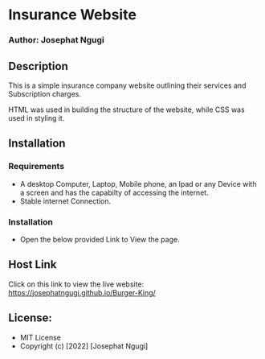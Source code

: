 # Insurance Website
### Author: Josephat Ngugi
## Description
<p> This is a simple insurance company website outlining their services and Subscription charges.</p>
<p>HTML was used in building the structure of the website, while CSS was used in styling it.</p>

## Installation
### Requirements
* A desktop Computer, Laptop, Mobile phone, an Ipad or any Device with a screen and has the capabilty of accessing the internet.
* Stable internet Connection.
### Installation
* Open the below provided Link to View the page.
## Host Link
Click on this link to view the live website: https://josephatngugi.github.io/Burger-King/
## License:
* MIT License 
* Copyright (c) [2022] [Josephat Ngugi]